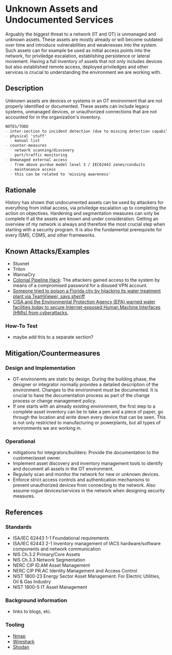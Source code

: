 # Unknown Assets and Undocumented Services

Arguably the biggest threat to a network (IT and OT) is unmanaged and unknown assets. These assets are mostly already or will become outdated over time and introduce vulnerabilities and weaknesses into the system. Such assets can for example be used as initial access points into the network, for priviledge escalation, establishing persistence or lateral movement. Having a full inventory of assets that not only includes devices but also established remote access, deployed priviledges and other services is crucial to understanding the environment we are working with.

## Description

Unknown assets are devices or systems in an OT environment that are not properly identified or documented. These assets can include legacy systems, unmanaged devices, or unauthorized connections that are not accounted for in the organization's inventory.

```markdown
NOTES/TODO
- inter-section to incident detection (due to missing detection capabilitites), security-misconfiguration
- physical 'stuff'
  - manual list
- counter-measures
  - network scanning/discovery
  - port/traffic monitoring
- Unmanaged external access
  - from above purdue model level 3 / IEC62443 zones/conduits
  - maintenance access
  - this can be related to 'missing awareness'
```

## Rationale

History has shown that undocumented assets can be used by attackers for everything from initial access, via priviledge escalation up to completing the action on objectives. Hardening and segmentation measures can only be complete if all the assets are known and under consideration. Getting an overview of my network is always and therefore the most crucial step when starting with a security program. It is also the fundamental prerequisite for every ISMS, CSMS, and other frameworks.

## Known Attacks/Examples

- Stuxnet
- Triton
- WannaCry
- [Colonial Pipeline Hack](https://en.wikipedia.org/wiki/Colonial_Pipeline_ransomware_attack): The attackers gained access to the system by means of a compromised password for a disused VPN account.
- [Someone tried to poison a Florida city by hijacking its water treatment plant via TeamViewer, says sheriff](https://www.theregister.com/2021/02/09/florida_water_hacked/)
- [CISA and the Environmental Protection Agency (EPA) warned water facilities today to secure Internet-exposed Human Machine Interfaces (HMIs) from cyberattacks.](https://www.bleepingcomputer.com/news/security/cisa-warns-water-facilities-to-secure-hmi-systems-exposed-online/)

### How-To Test

- maybe add this to a separate section?

## Mitigation/Countermeasures

### Design and Implementation

- OT-environemts are static by design. During the building phase, the designer or integrator normally provides a detailed description of the environment. Changes to the environment must be documented. It is crucial to have the documentation process as part of the change process or change management policy.
- If one starts with an already existing environment, the first step to a complete asset inventory can be to take a pen and a piece of paper, go through the location and write down every device that can be seen. This is not only restricted to manufacturing or powerplants, but all types of environments we are working in.

### Operational

- mitigations for integrators/builders:  Provide the documentation to the customer/asset owner.
- Implement asset discovery and inventory management tools to identify and document all assets in the OT environment.
- Regularly scan and monitor the network for new or unknown devices.
- Enforce strict access controls and authentication mechanisms to prevent unauthorized devices from connecting to the network. Also assume rogue devices/services in the network when designing security measures.

## References

### Standards

- ISA/IEC 62443 1-1 Foundational requirements
- ISA/IEC 62443 2-1 Inventory management of IACS hardware/software components and
network communication
- NIS Ch.3.2 Primary/Core Assets
- NIS Ch.3.3 Network Segmentation
- NERC CIP ID.AM Asset Management
- NERC CIP PR.AC Identity Management and Access Control
- NIST 1800-23 Energy Sector Asset Management: For Electric Utilities, Oil & Gas Industry
- NIST 1800-5 IT Asset Management

### Background information

- links to blogs, etc.

### Tooling

- [Nmap](https://nmap.org/)
- [Wireshark](https://www.wireshark.org/)
- [Shodan](https://www.shodan.io/)
